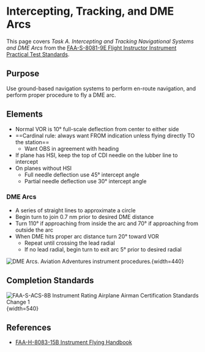 # Intercepting, Tracking, and DME Arcs

This page covers *Task A. Intercepting and Tracking Navigational Systems and DME Arcs* from the [FAA-S-8081-9E Flight Instructor Instrument Practical Test Standards](https://www.faa.gov/training_testing/testing/acs/cfi_instrument_pts_9.pdf).

## Purpose

Use ground-based navigation systems to perform en-route navigation, and perform proper procedure to fly a DME arc.

## Elements

* Normal VOR is 10&#176; full-scale deflection from center to either side
* ==Cardinal rule: always want FROM indication unless flying directly TO the station==
  * Want OBS in agreement with heading
* If plane has HSI, keep the top of CDI needle on the lubber line to intercept
* On planes without HSI
  * Full needle deflection use 45&#176; intercept angle
  * Partial needle deflection use 30&#176; intercept angle

### DME Arcs

* A series of straight lines to approximate a circle
* Begin turn to join 0.7 nm prior to desired DME distance
* Turn 110&#176; if approaching from inside the arc and 70&#176; if approaching from outside the arc
* When DME hits proper arc distance turn 20&#176; toward VOR
  * Repeat until crossing the lead radial
  * If no lead radial, begin turn to exit arc 5&#176; prior to desired radial

![DME Arcs. Aviation Adventures instrument procedures.](/img/avad-dme-arcs.jpg){width=440}

## Completion Standards

![[FAA-S-ACS-8B Instrument Rating Airplane Airman Certification Standards Change 1](https://www.faa.gov/sites/faa.gov/files/training_testing/testing/acs/instrument_rating_acs_change_1.pdf)](/img/instrument-acs/instrument-acs-v-a-navigation-systems-arcs.png){width=540}

## References

* [FAA-H-8083-15B Instrument Flying Handbook](https://www.faa.gov/sites/faa.gov/files/regulations_policies/handbooks_manuals/aviation/FAA-H-8083-15B.pdf)
